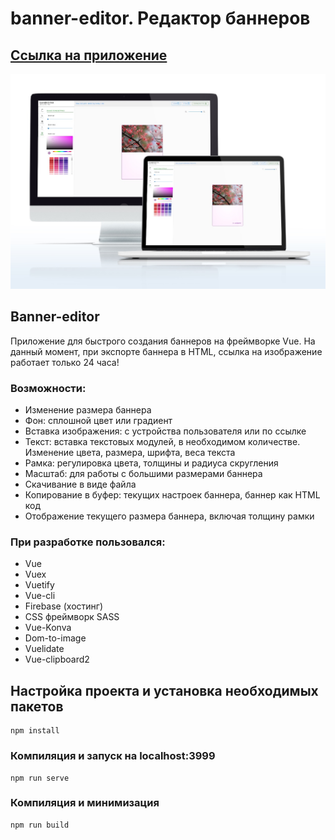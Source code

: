 # banner-editor. Редактор баннеров

## <a href="https://banner-editor-31e75.web.app/">Ссылка на приложение</a>

![alt text](screenshots/banner-editor-preview.jpg)

## Banner-editor

Приложение для быстрого создания баннеров на фреймворке Vue.
На данный момент, при экспорте баннера в HTML, ссылка на изображение работает только 24 часа!

### Возможности:

- Изменение размера баннера
- Фон: сплошной цвет или градиент
- Вставка изображения: с устройства пользователя или по ссылке
- Текст: вставка текстовых модулей, в необходимом количестве. Изменение цвета, размера, шрифта, веса текста
- Рамка: регулировка цвета, толщины и радиуса скругления
- Масштаб: для работы с большими размерами баннера
- Скачивание в виде файла
- Копирование в буфер: текущих настроек баннера, баннер как HTML код
- Отображение текущего размера баннера, включая толщину рамки

### При разработке пользовался:

- Vue
- Vuex
- Vuetify
- Vue-cli
- Firebase (хостинг)
- CSS фреймворк SASS
- Vue-Konva
- Dom-to-image
- Vuelidate
- Vue-clipboard2

## Настройка проекта и установка необходимых пакетов

```
npm install
```

### Компиляция и запуск на localhost:3999

```
npm run serve
```

### Компиляция и минимизация

```
npm run build
```
